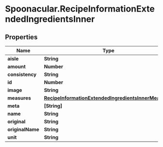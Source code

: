 # Spoonacular.RecipeInformationExtendedIngredientsInner

## Properties

Name | Type | Description | Notes
------------ | ------------- | ------------- | -------------
**aisle** | **String** |  | 
**amount** | **Number** |  | 
**consistency** | **String** |  | 
**id** | **Number** |  | 
**image** | **String** |  | 
**measures** | [**RecipeInformationExtendedIngredientsInnerMeasures**](RecipeInformationExtendedIngredientsInnerMeasures.md) |  | [optional] 
**meta** | **[String]** |  | [optional] 
**name** | **String** |  | 
**original** | **String** |  | 
**originalName** | **String** |  | 
**unit** | **String** |  | 


